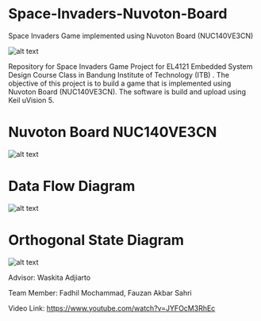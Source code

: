 # Space-Invaders-Nuvoton-Board
Space Invaders Game implemented using Nuvoton Board (NUC140VE3CN)

![alt text](https://media.giphy.com/media/3oEhmVlTQNGEXxXNi8/giphy.gif)

Repository for Space Invaders Game Project for EL4121 Embedded System Design Course Class in Bandung Institute of Technology (ITB) . The objective of this project is to build a game that is implemented using Nuvoton Board (NUC140VE3CN). The software is build and upload using Keil uVision 5. 

# Nuvoton Board NUC140VE3CN
![alt text](https://user-images.githubusercontent.com/17767362/29005480-8ab18d76-7b06-11e7-82c9-972e752236e1.JPG)

# Data Flow Diagram
![alt text](https://user-images.githubusercontent.com/17767362/29005497-b58eef0c-7b06-11e7-966a-35ff991e5eb5.PNG)

# Orthogonal State Diagram
![alt text](https://user-images.githubusercontent.com/17767362/29005498-b794f5b2-7b06-11e7-91ee-bc7f2f617a00.PNG)

Advisor: Waskita Adjiarto

Team Member: Fadhil Mochammad, Fauzan Akbar Sahri

Video Link: https://www.youtube.com/watch?v=JYFOcM3RhEc
